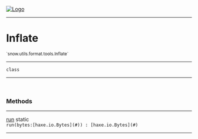 
[![Logo](../../../../../images/logo.png)](../../../../../api/index.html)

---



<h1>Inflate</h1>
<small>`snow.utils.format.tools.Inflate`</small>



---

`class`

---

&nbsp;
&nbsp;







<h3>Methods</h3> <hr/><span class="method apipage">
            <a name="run"><a class="lift" href="#run">run</a></a> <span class="inline-block static">static</span><div class="clear"></div><code class="signature apipage">run(bytes:[haxe.io.Bytes](#)<span></span>) : [haxe.io.Bytes](#)</code><br/><span class="small_desc_flat"></span>
        </span>
    





---

&nbsp;
&nbsp;
&nbsp;
&nbsp;